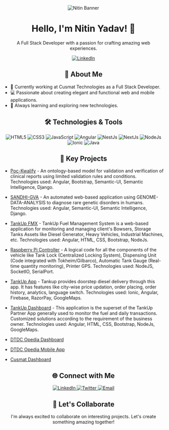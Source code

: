 <p align="center">
  <img src="https://camo.githubusercontent.com/f4c47ff6c4d75b44b039f6cfba4e8c4aa73b2e75ddc1b18a11916d59a7d35c61/68747470733a2f2f696d6775722e636f6d2f3366726a776e572e706e67" alt="Nitin Banner">
</p>

<h1 align="center">Hello, I'm Nitin Yadav! 👋</h1>

<p align="center">A Full Stack Developer with a passion for crafting amazing web experiences.</p>

<p align="center">
  <a href="https://linkedin.com/in/nitin-yadav-443840166">
    <img src="https://img.shields.io/badge/LinkedIn-Connect-blue?style=for-the-badge&logo=linkedin" alt="LinkedIn">
  </a>
</p>

<h2 align="center">🚀 About Me</h2>

- 💼 Currently working at Cusmat Technologies as a Full Stack Developer.
- 💻 Passionate about creating elegant and functional web and mobile applications.
- 🌱 Always learning and exploring new technologies.

<h2 align="center">🛠️ Technologies & Tools</h2>

<p align="center">
  <img src="https://img.shields.io/badge/HTML5-E34F26?style=for-the-badge&logo=html5" alt="HTML5">
  <img src="https://img.shields.io/badge/CSS3-1572B6?style=for-the-badge&logo=css3" alt="CSS3">
  <img src="https://img.shields.io/badge/JavaScript-F7DF1E?style=for-the-badge&logo=javascript" alt="JavaScript">
  <img src="https://img.shields.io/badge/Angular-DD0031?style=for-the-badge&logo=angular" alt="Angular">
  <img src="https://img.shields.io/badge/NestJs-E0234E?style=for-the-badge&logo=nestjs" alt="NestJs">
  <img src="https://img.shields.io/badge/NextJs-000000?style=for-the-badge&logo=next.js" alt="NextJs">
  <img src="https://img.shields.io/badge/NodeJs-339933?style=for-the-badge&logo=node.js" alt="NodeJs">
  <img src="https://img.shields.io/badge/Ionic-3880FF?style=for-the-badge&logo=ionic" alt="Ionic">
  <img src="https://img.shields.io/badge/Java-007396?style=for-the-badge&logo=java" alt="Java">
</p>

<h2 align="center">🌟 Key Projects</h2>

- [Poc-Kwalify](link-to-poc-kwalify) - An ontology-based model for validation and verification of clinical reports using limited validation rules and conditions. Technologies used: Angular, Bootstrap, Semantic-UI, Semantic Intelligence, Django.

- [SANDHI-GVA](https://www.semgenome.com/) - An automated web-based application using GENOME-DATA-ANALYSIS to diagnose rare genetic disorders in humans. Technologies used: Angular, Semantic-UI, Semantic Intelligence, Django.

- [TankUp FMX](link-to-tankup-fmx) - TankUp Fuel Management System is a web-based application for monitoring and managing client's Bowsers, Storage Tanks Assets like Diesel Generator, Heavy Vehicles, Industrial Machines, etc. Technologies used: Angular, HTML, CSS, Bootstrap, NodeJs.

- [Raspberry Pi Controller](link-to-raspberry-pi-controller) - A logical code for all the components of the vehicle like Tank Lock (Centralized Locking System), Dispensing Unit (Code integrated with Tokheim/Gilbarco), Automatic Tank Gauge (Real-time quantity monitoring), Printer GPS. Technologies used: NodeJS, SocketIO, SerialPort.

- [TankUp App](https://play.google.com/store/apps/details?id=customer.tankup.co.in) - Tankup provides doorstep diesel delivery through this app. It has features like city-wise price updation, order placing, order history, analytics, language switch. Technologies used: Ionic, Angular, Firebase, RazorPay, GoogleMaps.

- [TankUp Dashboard](http://dashboard.tankup.co.in/) - This application is the superset of the TankUp Partner App generally used to monitor the fuel and daily transactions. Customized solutions according to the requirement of the business owner. Technologies used: Angular, HTML, CSS, Bootstrap, NodeJs, GoogleMaps.

- [DTDC Opedia Dashboard](dtdcopedia.cusmat.com)

- [DTDC Opedia Mobile App](link-to-dtdc-opedia-mobile-app) 

- [Cusmat Dashboard](analytics.cusmat.com) 

<h2 align="center">🌐 Connect with Me</h2>

<p align="center">
  <a href="https://linkedin.com/in/nitin-yadav-443840166">
    <img src="https://img.shields.io/badge/LinkedIn-Connect-blue?style=for-the-badge&logo=linkedin" alt="LinkedIn">
  </a>
  <a href="https://twitter.com/NitinYa53312182">
    <img src="https://img.shields.io/badge/Twitter-Follow-blue?style=for-the-badge&logo=twitter" alt="Twitter">
  </a>
  <a href="mailto:it.nitin24@gmail.com">
    <img src="https://img.shields.io/badge/Email-Contact-9cf?style=for-the-badge&logo=gmail" alt="Email">
  </a>
</p>

<h2 align="center">🤝 Let's Collaborate</h2>

<p align="center">I'm always excited to collaborate on interesting projects. Let's create something amazing together!</p>
